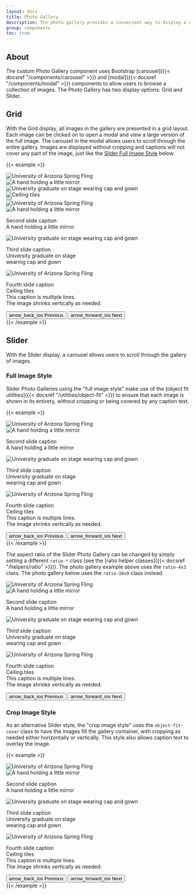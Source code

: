 ```yaml
---
layout: docs
title: Photo Gallery
description: The photo gallery provides a convenient way to display a collection of images.<br><span class="badge badge-az-custom mt-3">Custom Arizona Bootstrap Component</span>
group: components
toc: true
---
```


## About

The custom Photo Gallery component uses Bootstrap [carousel]({{< docsref "/components/carousel" >}}) and [modal]({{< docsref "/components/modal" >}}) components to allow users to browse a collection of images. The Photo Gallery has two display options: Grid and Slider.

## Grid

With the Grid display, all images in the gallery are presented in a grid layout. Each image can be clicked on to open a modal and view a large version of the full image. The carousel in the modal allows users to scroll through the entire gallery. Images are displayed without cropping and captions will not cover any part of the image, just like the <a href="#full-image-style">Slider Full Image Style</a> below.

{{< example >}}
<div class="bd-example">
  <div class="container az-gallery-container">
    <div class="row">
      <div class="col-6 col-md-4 col-lg-3 px-min pb-min pb-lg-0" data-bs-toggle="modal" data-bs-target="#gridGalleryModal">
        <a role="button" data-bs-target="#gridGallery" data-bs-slide-to="0">
          <picture class="card-img img-fluid">
            <source srcset="{{< docsrefazold `/assets/img/photo-gallery-demo/gallery-img-1-thumb.jpg` >}} 1x">
            <img class="mw-100" src="{{< docsrefazold `/assets/img/photo-gallery-demo/gallery-img-1.jpg` >}}" alt="University of Arizona Spring Fling">
          </picture>
        </a>
      </div>
      <div class="col-6 col-md-4 col-lg-3 px-min pb-min pb-lg-0" data-bs-toggle="modal" data-bs-target="#gridGalleryModal">
        <a role="button" data-bs-target="#gridGallery" data-bs-slide-to="1">
          <picture class="card-img img-fluid">
            <source srcset="{{< docsrefazold `/assets/img/photo-gallery-demo/gallery-img-2-thumb.jpg` >}} 1x">
            <img class="mw-100" src="{{< docsrefazold `/assets/img/photo-gallery-demo/gallery-img-2.jpg` >}}" alt="A hand holding a little mirror">
          </picture>
        </a>
      </div>
      <div class="col-6 col-md-4 col-lg-3 px-min pb-min pb-lg-0" data-bs-toggle="modal" data-bs-target="#gridGalleryModal">
        <a role="button" data-bs-target="#gridGallery" data-bs-slide-to="2">
          <picture class="card-img img-fluid">
            <source srcset="{{< docsrefazold `/assets/img/photo-gallery-demo/gallery-img-3-thumb.jpg` >}} 1x">
            <img class="mw-100" src="{{< docsrefazold `/assets/img/photo-gallery-demo/gallery-img-3.jpg` >}}" alt="University graduate on stage wearing cap and gown">
          </picture>
        </a>
      </div>
      <div class="col-6 col-md-4 col-lg-3 px-min pb-min pb-lg-0" data-bs-toggle="modal" data-bs-target="#gridGalleryModal">
        <a role="button" data-bs-target="#gridGallery" data-bs-slide-to="3">
          <picture class="card-img img-fluid">
            <source srcset="{{< docsrefazold `/assets/img/photo-gallery-demo/gallery-img-4-thumb.jpg` >}} 1x">
            <img class="mw-100" src="{{< docsrefazold `/assets/img/photo-gallery-demo/gallery-img-4.jpg` >}}" alt="Ceiling tiles">
          </picture>
        </a>
      </div>
    </div>
    <!-- Modal -->
    <div id="gridGalleryModal" class="modal fade az-gallery-modal" tabindex="-1" role="dialog" aria-label="Photo Gallery Modal" aria-hidden="true">
      <div class="modal-dialog modal-fullscreen">
        <div class="modal-content text-bg-transparent-black">
          <div class="modal-header border-0">
            <button type="button" data-bs-theme="dark" class="btn-close" data-bs-dismiss="modal" aria-label="Close"></button>
          </div>
          <div class="modal-body">
            <div id="gridGallery" class="carousel slide az-gallery az-gallery-grid">
              <div class="carousel-inner h-100">
                <div class="carousel-item az-gallery-item h-100 active">
                  <div class="d-flex flex-column h-100 justify-content-center">
                    <div class="carousel-image az-gallery-image">
                      <img src="{{< docsrefazold `/assets/img/photo-gallery-demo/gallery-img-1.jpg` >}}" class="h-100 w-100 object-fit-contain" alt="University of Arizona Spring Fling">
                    </div>
                  </div>
                </div>
                <div class="carousel-item az-gallery-item h-100">
                  <div class="d-flex flex-column h-100 justify-content-center">
                    <div class="carousel-image az-gallery-image">
                      <img src="{{< docsrefazold `/assets/img/photo-gallery-demo/gallery-img-2.jpg` >}}" class="h-100 w-100 object-fit-contain" alt="A hand holding a little mirror">
                    </div>
                    <div class="carousel-caption az-gallery-caption">
                      <p class="mb-0">Second slide caption<br>A hand holding a little mirror</p>
                    </div>
                  </div>
                </div>
                <div class="carousel-item az-gallery-item h-100">
                  <div class="d-flex flex-column h-100 justify-content-center">
                    <div class="carousel-image az-gallery-image">
                      <img src="{{< docsrefazold `/assets/img/photo-gallery-demo/gallery-img-3.jpg` >}}" class="h-100 w-100 object-fit-contain" alt="University graduate on stage wearing cap and gown">
                    </div>
                    <div class="carousel-caption az-gallery-caption">
                      <p class="mb-0">Third slide caption<br>University graduate on stage<br>wearing cap and gown</p>
                    </div>
                  </div>
                </div>
                <div class="carousel-item az-gallery-item h-100">
                  <div class="d-flex flex-column h-100 justify-content-center">
                    <div class="carousel-image az-gallery-image">
                      <img src="{{< docsrefazold `/assets/img/photo-gallery-demo/gallery-img-4.jpg` >}}" class="h-100 w-100 object-fit-contain" alt="University of Arizona Spring Fling">
                    </div>
                    <div class="carousel-caption az-gallery-caption">
                      <p class="mb-0">Fourth slide caption<br>Ceiling tiles<br>This caption is multiple lines.<br>The image shrinks vertically as needed.</p>
                    </div>
                  </div>
                </div>
              </div>
              <button class="carousel-control-prev" type="button" data-bs-target="#gridGallery" data-bs-slide="prev">
                <span class="material-icons-round text-white display-5" aria-hidden="true">arrow_back_ios</span>
                <span class="visually-hidden">Previous</span>
              </button>
              <button class="carousel-control-next" type="button" data-bs-target="#gridGallery" data-bs-slide="next">
                <span class="material-icons-round text-white display-5" aria-hidden="true">arrow_forward_ios</span>
                <span class="visually-hidden">Next</span>
              </button>
            </div>
          </div>
        </div>
      </div>
    </div>
  </div>
</div>
{{< /example >}}

## Slider

With the Slider display, a carousel allows users to scroll through the gallery of images.

### Full Image Style

Slider Photo Galleries using the "full image style" make use of the [object fit utilities]({{< docsref "/utilities/object-fit" >}}) to ensure that each image is shown in its entirety, without cropping or being covered by any caption text.

{{< example >}}
<div class="az-gallery-container">
  <div class="ratio ratio-4x3">
    <div id="sliderGallery" class="carousel slide az-gallery az-gallery-slider-full">
      <div class="carousel-inner h-100">
        <div class="carousel-item az-gallery-item h-100 active">
          <div class="d-flex flex-column h-100 justify-content-center">
            <div class="carousel-image az-gallery-image">
              <img src="{{< docsrefazold `/assets/img/photo-gallery-demo/gallery-img-1.jpg` >}}" class="h-100 w-100 object-fit-contain" alt="University of Arizona Spring Fling">
            </div>
          </div>
        </div>
        <div class="carousel-item az-gallery-item h-100">
          <div class="d-flex flex-column h-100 justify-content-center">
            <div class="carousel-image az-gallery-image">
              <img src="{{< docsrefazold `/assets/img/photo-gallery-demo/gallery-img-2.jpg` >}}" class="h-100 w-100 object-fit-contain" alt="A hand holding a little mirror">
            </div>
            <div class="carousel-caption az-gallery-caption">
              <p class="mb-0">Second slide caption<br>A hand holding a little mirror</p>
            </div>
          </div>
        </div>
        <div class="carousel-item az-gallery-item h-100">
          <div class="d-flex flex-column h-100 justify-content-center">
            <div class="carousel-image az-gallery-image">
              <img src="{{< docsrefazold `/assets/img/photo-gallery-demo/gallery-img-3.jpg` >}}" class="h-100 w-100 object-fit-contain" alt="University graduate on stage wearing cap and gown">
            </div>
            <div class="carousel-caption az-gallery-caption">
              <p class="mb-0">Third slide caption<br>University graduate on stage<br>wearing cap and gown</p>
            </div>
          </div>
        </div>
        <div class="carousel-item az-gallery-item h-100">
          <div class="d-flex flex-column h-100 justify-content-center">
            <div class="carousel-image az-gallery-image">
              <img src="{{< docsrefazold `/assets/img/photo-gallery-demo/gallery-img-4.jpg` >}}" class="h-100 w-100 object-fit-contain" alt="University of Arizona Spring Fling">
            </div>
            <div class="carousel-caption az-gallery-caption">
              <p class="mb-0">Fourth slide caption<br>Ceiling tiles<br>This caption is multiple lines.<br>The image shrinks vertically as needed.</p>
            </div>
          </div>
        </div>
      </div>
      <button class="carousel-control-prev" type="button" data-bs-target="#sliderGallery" data-bs-slide="prev">
        <span class="material-icons-round text-blue display-5" aria-hidden="true">arrow_back_ios</span>
        <span class="visually-hidden">Previous</span>
      </button>
      <button class="carousel-control-next" type="button" data-bs-target="#sliderGallery" data-bs-slide="next">
        <span class="material-icons-round text-blue display-5" aria-hidden="true">arrow_forward_ios</span>
        <span class="visually-hidden">Next</span>
      </button>
    </div>
  </div>
</div>
{{< /example >}}

The aspect ratio of the Slider Photo Gallery can be changed by simply setting a different `ratio-*` class (see the [ratio helper classes]({{< docsref "/helpers/ratio" >}})). The photo gallery example above uses the `ratio-4x3` class. The photo gallery below uses the `ratio-16x9` class instead.

<div class="az-gallery-container">
  <div class="ratio ratio-16x9">
    <div id="sliderGallery16x9" class="carousel slide az-gallery az-gallery-slider-full">
      <div class="carousel-inner h-100">
        <div class="carousel-item az-gallery-item h-100 active">
          <div class="d-flex flex-column h-100 justify-content-center">
            <div class="carousel-image az-gallery-image">
              <img src="{{< docsrefazold `/assets/img/photo-gallery-demo/gallery-img-1.jpg` >}}" class="h-100 w-100 object-fit-contain" alt="University of Arizona Spring Fling">
            </div>
          </div>
        </div>
        <div class="carousel-item az-gallery-item h-100">
          <div class="d-flex flex-column h-100 justify-content-center">
            <div class="carousel-image az-gallery-image">
              <img src="{{< docsrefazold `/assets/img/photo-gallery-demo/gallery-img-2.jpg` >}}" class="h-100 w-100 object-fit-contain" alt="A hand holding a little mirror">
            </div>
            <div class="carousel-caption az-gallery-caption">
              <p class="mb-0">Second slide caption<br>A hand holding a little mirror</p>
            </div>
          </div>
        </div>
        <div class="carousel-item az-gallery-item h-100">
          <div class="d-flex flex-column h-100 justify-content-center">
            <div class="carousel-image az-gallery-image">
              <img src="{{< docsrefazold `/assets/img/photo-gallery-demo/gallery-img-3.jpg` >}}" class="h-100 w-100 object-fit-contain" alt="University graduate on stage wearing cap and gown">
            </div>
            <div class="carousel-caption az-gallery-caption">
              <p class="mb-0">Third slide caption<br>University graduate on stage<br>wearing cap and gown</p>
            </div>
          </div>
        </div>
        <div class="carousel-item az-gallery-item h-100">
          <div class="d-flex flex-column h-100 justify-content-center">
            <div class="carousel-image az-gallery-image">
              <img src="{{< docsrefazold `/assets/img/photo-gallery-demo/gallery-img-4.jpg` >}}" class="h-100 w-100 object-fit-contain" alt="University of Arizona Spring Fling">
            </div>
            <div class="carousel-caption az-gallery-caption">
              <p class="mb-0">Fourth slide caption<br>Ceiling tiles<br>This caption is multiple lines.<br>The image shrinks vertically as needed.</p>
            </div>
          </div>
        </div>
      </div>
      <button class="carousel-control-prev" type="button" data-bs-target="#sliderGallery16x9" data-bs-slide="prev">
        <span class="material-icons-round text-blue display-5" aria-hidden="true">arrow_back_ios</span>
        <span class="visually-hidden">Previous</span>
      </button>
      <button class="carousel-control-next" type="button" data-bs-target="#sliderGallery16x9" data-bs-slide="next">
        <span class="material-icons-round text-blue display-5" aria-hidden="true">arrow_forward_ios</span>
        <span class="visually-hidden">Next</span>
      </button>
    </div>
  </div>
</div>

### Crop Image Style

As an alternative Slider style, the "crop image style" uses the `object-fit-cover` class to have the images fill the gallery container, with cropping as needed either horizontally or vertically. This style also allows caption text to overlay the image.

{{< example >}}
<div class="az-gallery-container">
  <div class="ratio ratio-4x3">
    <div id="sliderGalleryCrop" class="carousel slide az-gallery az-gallery-slider-crop">
      <div class="carousel-inner h-100">
        <div class="carousel-item az-gallery-item h-100 active">
          <div class="d-flex flex-column h-100 justify-content-center">
            <div class="carousel-image az-gallery-image h-100">
              <img src="{{< docsrefazold `/assets/img/photo-gallery-demo/gallery-img-1.jpg` >}}" class="h-100 w-100 object-fit-cover" alt="University of Arizona Spring Fling">
            </div>
          </div>
        </div>
        <div class="carousel-item az-gallery-item h-100">
          <div class="d-flex flex-column h-100 justify-content-center">
            <div class="carousel-image az-gallery-image h-100">
              <img src="{{< docsrefazold `/assets/img/photo-gallery-demo/gallery-img-2.jpg` >}}" class="h-100 w-100 object-fit-cover" alt="A hand holding a little mirror">
            </div>
            <div class="carousel-caption az-gallery-caption">
              <p class="mb-0">Second slide caption<br>A hand holding a little mirror</p>
            </div>
          </div>
        </div>
        <div class="carousel-item az-gallery-item h-100">
          <div class="d-flex flex-column h-100 justify-content-center">
            <div class="carousel-image az-gallery-image h-100">
              <img src="{{< docsrefazold `/assets/img/photo-gallery-demo/gallery-img-3.jpg` >}}" class="h-100 w-100 object-fit-cover" alt="University graduate on stage wearing cap and gown">
            </div>
            <div class="carousel-caption az-gallery-caption">
              <p class="mb-0">Third slide caption<br>University graduate on stage<br>wearing cap and gown</p>
            </div>
          </div>
        </div>
        <div class="carousel-item az-gallery-item h-100">
          <div class="d-flex flex-column h-100 justify-content-center">
            <div class="carousel-image az-gallery-image h-100">
              <img src="{{< docsrefazold `/assets/img/photo-gallery-demo/gallery-img-4.jpg` >}}" class="h-100 w-100 object-fit-cover" alt="University of Arizona Spring Fling">
            </div>
            <div class="carousel-caption az-gallery-caption">
              <p class="mb-0">Fourth slide caption<br>Ceiling tiles<br>This caption is multiple lines.<br>The image shrinks vertically as needed.</p>
            </div>
          </div>
        </div>
      </div>
      <button class="carousel-control-prev" type="button" data-bs-target="#sliderGalleryCrop" data-bs-slide="prev">
        <span class="material-icons-round text-blue display-5" aria-hidden="true">arrow_back_ios</span>
        <span class="visually-hidden">Previous</span>
      </button>
      <button class="carousel-control-next" type="button" data-bs-target="#sliderGalleryCrop" data-bs-slide="next">
        <span class="material-icons-round text-blue display-5" aria-hidden="true">arrow_forward_ios</span>
        <span class="visually-hidden">Next</span>
      </button>
    </div>
  </div>
</div>
{{< /example >}}
